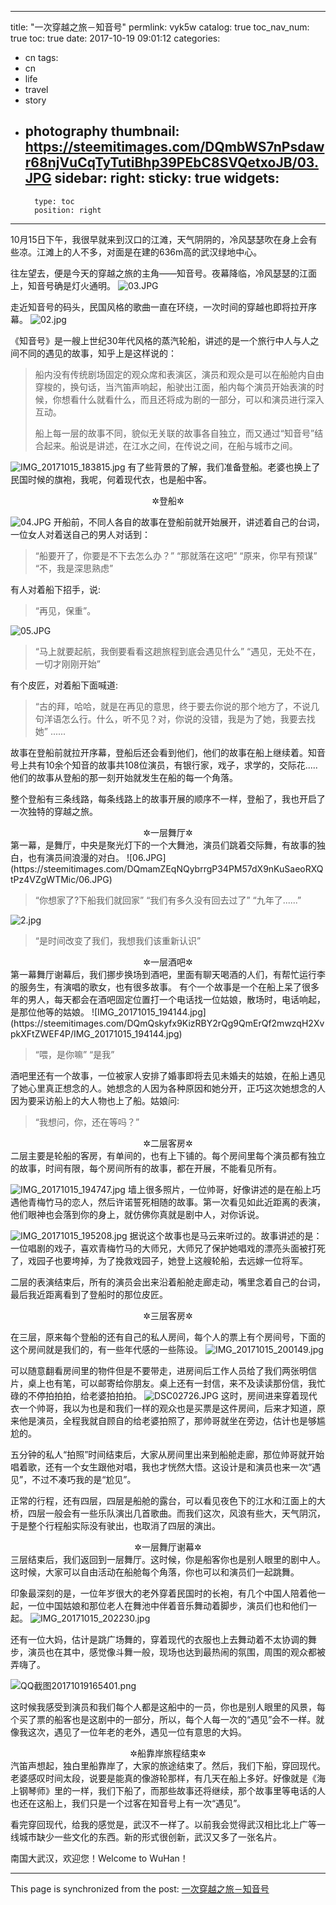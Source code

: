 
---
title: "一次穿越之旅－知音号"
permlink: vyk5w
catalog: true
toc_nav_num: true
toc: true
date: 2017-10-19 09:01:12
categories:
- cn
tags:
- cn
- life
- travel
- story
- photography
thumbnail: https://steemitimages.com/DQmbWS7nPsdawr68njVuCqTyTutiBhp39PEbC8SVQetxoJB/03.JPG
sidebar:
    right:
        sticky: true
widgets:
    -
        type: toc
        position: right
---


10月15日下午，我很早就来到汉口的江滩，天气阴阴的，冷风瑟瑟吹在身上会有些凉。江滩上的人不多，对面是在建的636m高的武汉绿地中心。

往左望去，便是今天的穿越之旅的主角——知音号。夜幕降临，冷风瑟瑟的江面上，知音号确是灯火通明。
![03.JPG](https://steemitimages.com/DQmbWS7nPsdawr68njVuCqTyTutiBhp39PEbC8SVQetxoJB/03.JPG)

走近知音号的码头，民国风格的歌曲一直在环绕，一次时间的穿越也即将拉开序幕。
![02.jpg](https://steemitimages.com/DQmYjXcBw8icfjh6jGBbac13BZNVGG693WtdRMnig92cjm2/02.jpg)


《知音号》是一艘上世纪30年代风格的蒸汽轮船，讲述的是一个旅行中人与人之间不同的遇见的故事，知乎上是这样说的：

>船内没有传统剧场固定的观众席和表演区，演员和观众是可以在船舱内自由穿梭的，换句话，当汽笛声响起，船驶出江面，船内每个演员开始表演的时候，你想看什么就看什么，而且还将成为剧的一部分，可以和演员进行深入互动。
>
>船上每一层的故事不同，貌似无关联的故事各自独立，而又通过“知音号”结合起来。船说是讲述，在江水之间，在传说之间，在船与城市之间。

![IMG_20171015_183815.jpg](https://steemitimages.com/DQmVEeo11Tep2b7TJWZ3BXrWz8eH6NiZQ16JESZvC3T8JNX/IMG_20171015_183815.jpg)
有了些背景的了解，我们准备登船。老婆也换上了民国时候的旗袍，我呢，何着现代衣，也是船中客。

<center>✲登船✲</center>

![04.JPG](https://steemitimages.com/DQmfVJHKxPTyHqzDMzyWXf79wR4styhsdfzrSHYtCqUJz3v/04.JPG)
开船前，不同人各自的故事在登船前就开始展开，讲述着自己的台词，一位女人对着送自己的男人对话到：
>“船要开了，你要是不下去怎么办？”
“那就落在这吧”
“原来，你早有预谋”
“不，我是深思熟虑”

有人对着船下招手，说:
>“再见，保重”。

![05.JPG](https://steemitimages.com/DQmYrABwU4ZvLgeybTy1yXVETwpWUicycoZwUkTNNC9qh4u/05.JPG)
>“马上就要起航，我倒要看看这趟旅程到底会遇见什么”
“遇见，无处不在，一切才刚刚开始”

有个皮匠，对着船下面喊道:
>“古的拜，哈哈，就是在再见的意思，终于要去你说的那个地方了，不说几句洋语怎么行。什么，听不见？对，你说的没错，我是为了她，我要去找她”
......

故事在登船前就拉开序幕，登船后还会看到他们，他们的故事在船上继续着。知音号上共有10余个知音的故事共108位演员，有银行家，戏子，求学的，交际花.....他们的故事从登船的那一刻开始就发生在船的每一个角落。

整个登船有三条线路，每条线路上的故事开展的顺序不一样，登船了，我也开启了一次独特的穿越之旅。

<center>✲一层舞厅✲</center>
第一幕，是舞厅，中央是聚光灯下的一个大舞池，演员们跳着交际舞，有故事的独白，也有演员间浪漫的对白。
![06.JPG](https://steemitimages.com/DQmamZEqNQybrrgP34PM57dX9nKuSaeoRXQtPz4VZgWTMic/06.JPG)

>“你想家了?下船我们就回家”
“我们有多久没有回去过了”
“九年了......”

![2.jpg](https://steemitimages.com/DQmNeyPg19SQHxUMoffCF7ZQQueKWXefqSoUcyKuFjYw4zj/2.jpg)

>“是时间改变了我们，我想我们该重新认识”

<center>✲一层酒吧✲</center>
第一幕舞厅谢幕后，我们挪步换场到酒吧，里面有聊天喝酒的人们，有帮忙运行李的服务生，有演唱的歌女，也有很多故事。 有个一个故事是一个在船上呆了很多年的男人，每天都会在酒吧固定位置打一个电话找一位姑娘，散场时，电话响起，是那位他等的姑娘。
![IMG_20171015_194144.jpg](https://steemitimages.com/DQmQskyfx9KizRBY2rQg9QmErQf2mwzqH2XvpkXFtZWEF4P/IMG_20171015_194144.jpg)

>“喂，是你嘛”
“是我”

酒吧里还有一个故事，一位被家人安排了婚事即将去见未婚夫的姑娘，在船上遇见了她心里真正想念的人。她想念的人因为各种原因和她分开，正巧这次她想念的人因为要采访船上的大人物也上了船。姑娘问:
>“我想问，你，还在等吗？”

<center>✲二层客房✲</center>
二层主要是轮船的客房，有单间的，也有上下铺的。每个房间里每个演员都有独立的故事，时间有限，每个房间所有的故事，都在开展，不能看见所有。

![IMG_20171015_194747.jpg](https://steemitimages.com/DQmbKuJcJgLgAZ9EvWE19Zpmr7qV4p1pbKvXS89xzad6W8J/IMG_20171015_194747.jpg)
墙上很多照片，一位帅哥，好像讲述的是在船上巧遇他青梅竹马的恋人，然后许诺誓死相随的故事。第一次看见如此近距离的表演，他们眼神也会落到你的身上，就仿佛你真就是剧中人，对你诉说。

![IMG_20171015_195208.jpg](https://steemitimages.com/DQmVLqKEZVsjk96DG7JJHaGG8t5pmUMYeRgUU8H3HUmDzvW/IMG_20171015_195208.jpg)
据说这个故事也是马云来听过的。故事讲述的是：一位唱剧的戏子，喜欢青梅竹马的大师兄，大师兄了保护她唱戏的漂亮头面被打死了，戏园子也要垮掉，为了挽救戏园子，她登上这艘轮船，去远嫁一位将军。

二层的表演结束后，所有的演员会出来沿着船舱走廊走动，嘴里念着自己的台词，最后我近距离看到了登船时的那位皮匠。

<center>✲三层客房✲</center>

在三层，原来每个登船的还有自己的私人房间，每个人的票上有个房间号，下面的这个房间就是我们的，有一些年代感的一些陈设。
![IMG_20171015_200149.jpg](https://steemitimages.com/DQmY9bsUCkBTFz8SohzDFHks31cZzR2VFENjg9Dq5voKs25/IMG_20171015_200149.jpg)

可以随意翻看房间里的物件但是不要带走，进房间后工作人员给了我们两张明信片，桌上也有笔，可以邮寄给你朋友。桌上还有一封信，来不及读读那份信，我忙碌的不停拍拍拍，给老婆拍拍拍。
![DSC02726.JPG](https://steemitimages.com/DQmcYQuU2K6K6c5K5qUH8y49ZgnLAnMnv1eEzKgQSbER2kh/DSC02726.JPG)
这时，房间进来穿着现代衣一个帅哥，我以为也是和我们一样的观众也是买票是这件房间，后来才知道，原来他是演员，全程我就自顾自的给老婆拍照了，那帅哥就坐在旁边，估计也是够尴尬的。

五分钟的私人“拍照”时间结束后，大家从房间里出来到船舱走廊，那位帅哥就开始唱着歌，还有一个女生跟他对唱，我也才恍然大悟。这设计是和演员也来一次“遇见”，不过不凑巧我的是“尬见”。

正常的行程，还有四层，四层是船舱的露台，可以看见夜色下的江水和江面上的大桥，四层一般会有一些乐队演出几首歌曲。而我们这次，风浪有些大，天气阴沉，于是整个行程船实际没有驶出，也取消了四层的演出。

<center>✲一层舞厅谢幕✲</center>
三层结束后，我们返回到一层舞厅。这时候，你是船客你也是别人眼里的剧中人。这时候，大家可以自由活动在船舱每个角落，你也可以和演员们一起跳舞。

印象最深刻的是，一位年岁很大的老外穿着民国时的长袍，有几个中国人陪着他一起，一位中国姑娘和那位老人在舞池中伴着音乐舞动着脚步，演员们也和他们一起。
![IMG_20171015_202230.jpg](https://steemitimages.com/DQmckj6JoTSX7iCYN6P23uym191DAL7ALuP5vzj9UBiFd64/IMG_20171015_202230.jpg)

还有一位大妈，估计是跳广场舞的，穿着现代的衣服也上去舞动着不太协调的舞步，演员也在其中，感觉像斗舞一般，现场也达到最热闹的氛围，周围的观众都被弄嗨了。

![QQ截图20171019165401.png](https://steemitimages.com/DQmXofM9HHV3mu4y6fCrbQASUpJxdwaLQ1JPHmVqsKwkP9Z/QQ%E6%88%AA%E5%9B%BE20171019165401.png)

这时候我感受到演员和我们每个人都是这船中的一员，你也是别人眼里的风景，每个买了票的船客也是这剧中的一部分，所以，每个人每一次的“遇见”会不一样。就像我这次，遇见了一位年老的老外，遇见一位有意思的大妈。

<center>✲船靠岸旅程结束✲</center>
汽笛声想起，独白里船靠岸了，大家的旅途结束了。然后，我们下船，穿回现代。老婆感叹时间太段，说要是能真的像游轮那样，有几天在船上多好。好像就是《海上钢琴师》里的一样，我们下船了，而那些故事还将继续，那个故事里等电话的人也还在这船上，我们只是一个过客在知音号上有一次“遇见”。

看完穿回现代，给我的感觉是，武汉不一样了。以前我会觉得武汉相比北上广等一线城市缺少一些文化的东西。新的形式很创新，武汉又多了一张名片。

南国大武汉，欢迎您！Welcome to WuHan！

- - -

This page is synchronized from the post: [一次穿越之旅－知音号](https://steemit.com/@yellowbird/vyk5w)
